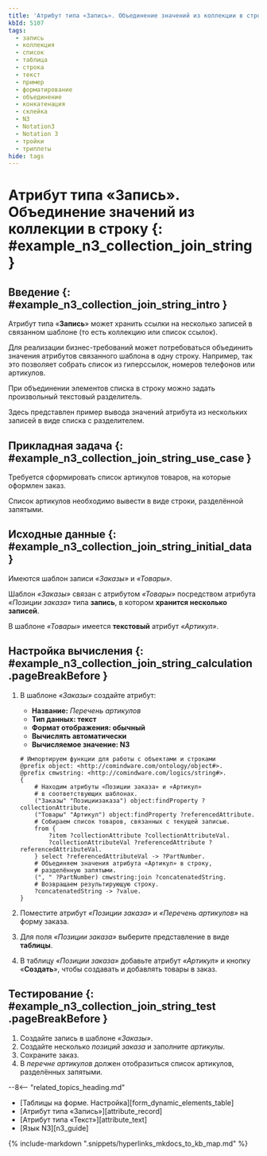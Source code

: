 ```yaml
---
title: 'Атрибут типа «Запись». Объединение значений из коллекции в строку'
kbId: 5107
tags:
  - запись
  - коллекция
  - список
  - таблица
  - строка
  - текст
  - пример
  - форматирование
  - объединение
  - конкатенация
  - склейка
  - N3
  - Notation3
  - Notation 3
  - тройки
  - триплеты
hide: tags
---
```


# Атрибут типа «Запись». Объединение значений из коллекции в строку {: #example_n3_collection_join_string }

## Введение {: #example_n3_collection_join_string_intro }

Атрибут типа «**Запись**» может хранить ссылки на несколько записей в связанном шаблоне (то есть коллекцию или список ссылок).

Для реализации бизнес-требований может потребоваться объединить значения атрибутов связанного шаблона в одну строку. Например, так это позволяет собрать список из гиперссылок, номеров телефонов или артикулов.

При объединении элементов списка в строку можно задать произвольный текстовый разделитель.

Здесь представлен пример вывода значений атрибута из нескольких записей в виде списка с разделителем.

## Прикладная задача {: #example_n3_collection_join_string_use_case }

Требуется сформировать список артикулов товаров, на которые оформлен заказ.

Список артикулов необходимо вывести в виде строки, разделённой запятыми.

## Исходные данные {: #example_n3_collection_join_string_initial_data }

Имеются шаблон записи _«Заказы»_ и _«Товары»_.

Шаблон _«Заказы»_ связан с атрибутом _«Товары»_ посредством атрибута _«Позиции заказа»_ типа **запись**, в котором **хранится несколько записей**.

В шаблоне _«Товары»_ имеется **текстовый** атрибут _«Артикул»_.

## Настройка вычисления {: #example_n3_collection_join_string_calculation .pageBreakBefore }

1. В шаблоне _«Заказы»_ создайте атрибут:

    - **Название:** _Перечень артикулов_
    - **Тип данных: текст**
    - **Формат отображения: обычный**
    - **Вычислять автоматически**
    - **Вычисляемое значение: N3**

    ``` turtle
    # Импортируем функции для работы с объектами и строками
    @prefix object: <http://comindware.com/ontology/object#>.
    @prefix cmwstring: <http://comindware.com/logics/string#>.
    {
        # Находим атрибуты «Позиции заказа» и «Артикул» 
        # в соответствующих шаблонах.
        ("Заказы" "Позициизаказа") object:findProperty ?collectionAttribute.
        ("Товары" "Артикул") object:findProperty ?referencedAttribute.
        # Собираем список товаров, связанных с текущей записью.
        from {
            ?item ?collectionAttribute ?collectionAttributeVal.
            ?collectionAttributeVal ?referencedAttribute ?referencedAttributeVal.
        } select ?referencedAttributeVal -> ?PartNumber.
        # Объединяем значения атрибута «Артикул» в строку,
        # разделённую запятыми.
        (", " ?PartNumber) cmwstring:join ?concatenatedString.
        # Возвращаем результирующую строку.
        ?concatenatedString -> ?value.
    }
    ```

2. Поместите атрибут _«Позиции заказа»_ и _«Перечень артикулов»_ на форму заказа.
3. Для поля _«Позиции заказа»_ выберите представление в виде **таблицы**.
4. В таблицу _«Позиции заказа»_ добавьте атрибут _«Артикул»_ и кнопку «**Создать**», чтобы создавать и добавлять товары в заказ.

## Тестирование {: #example_n3_collection_join_string_test .pageBreakBefore }

1. Создайте запись в шаблоне _«Заказы»_.
2. Создайте несколько _позиций заказа_ и заполните _артикулы_.
3. Сохраните заказ.
4. В _перечне артикулов_ должен отобразиться список артикулов, разделённых запятыми.

<div class="relatedTopics" markdown="block">

--8<-- "related_topics_heading.md"

- [Таблицы на форме. Настройка][form_dynamic_elements_table]
- [Атрибут типа «Запись»][attribute_record]
- [Атрибут типа «Текст»][attribute_text]
- [Язык N3][n3_guide]

</div>

{% include-markdown ".snippets/hyperlinks_mkdocs_to_kb_map.md" %}
